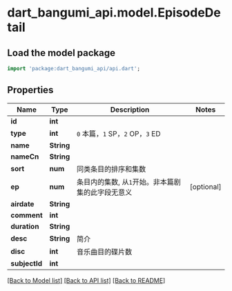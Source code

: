 # dart_bangumi_api.model.EpisodeDetail

## Load the model package
```dart
import 'package:dart_bangumi_api/api.dart';
```

## Properties
Name | Type | Description | Notes
------------ | ------------- | ------------- | -------------
**id** | **int** |  | 
**type** | **int** | `0` 本篇，`1` SP，`2` OP，`3` ED | 
**name** | **String** |  | 
**nameCn** | **String** |  | 
**sort** | **num** | 同类条目的排序和集数 | 
**ep** | **num** | 条目内的集数, 从`1`开始。非本篇剧集的此字段无意义 | [optional] 
**airdate** | **String** |  | 
**comment** | **int** |  | 
**duration** | **String** |  | 
**desc** | **String** | 简介 | 
**disc** | **int** | 音乐曲目的碟片数 | 
**subjectId** | **int** |  | 

[[Back to Model list]](../README.md#documentation-for-models) [[Back to API list]](../README.md#documentation-for-api-endpoints) [[Back to README]](../README.md)


